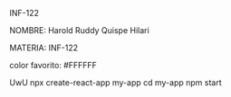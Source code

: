 INF-122

NOMBRE: Harold Ruddy Quispe Hilari

MATERIA: INF-122

color favorito: #FFFFFF 

UwU
npx create-react-app my-app
cd my-app
npm start

